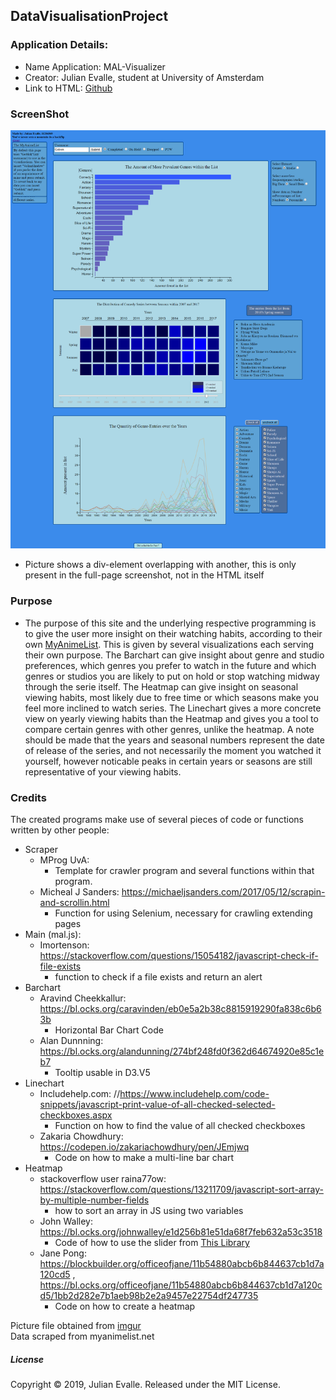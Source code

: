 ## DataVisualisationProject
### Application Details:
* Name Application: MAL-Visualizer
* Creator: Julian Evalle, student at University of Amsterdam
* Link to HTML: [Github](https://goblok0.github.io/DataVisualisationProject/code/html/mal.html)
### ScreenShot
![alt text](doc/product.png)
* Picture shows a div-element overlapping with another, this is only present in the full-page screenshot, not in the HTML itself
### Purpose
* The purpose of this site and the underlying respective programming is to give the user more insight on their watching habits, according to their own [MyAnimeList](https://myanimelist.net). This is given by several visualizations each serving their own purpose. The Barchart can give insight about genre and studio preferences, which genres you prefer to watch in the future and which genres or studios you are likely to put on hold or stop watching midway through the serie itself. The Heatmap can give insight on seasonal viewing habits, most likely due to free time or which seasons make you feel more inclined to watch series. The Linechart gives a more concrete view on yearly viewing habits than the Heatmap and gives you a tool to compare certain genres with other genres, unlike the heatmap. A note should be made that the years and seasonal numbers represent the date of release of the series, and not necessarily the moment you watched it yourself, however noticable peaks in certain years or seasons are still representative of your viewing habits.
### Credits
The created programs make use of several pieces of code or functions written by other people:
* Scraper
  * MProg UvA: 
    * Template for crawler program and several functions within that program.
  * Micheal J Sanders: https://michaeljsanders.com/2017/05/12/scrapin-and-scrollin.html
    * Function for using Selenium, necessary for crawling extending pages
* Main (mal.js):
  * Imortenson: https://stackoverflow.com/questions/15054182/javascript-check-if-file-exists
    * function to check if a file exists and return an alert
* Barchart
  * Aravind Cheekkallur: https://bl.ocks.org/caravinden/eb0e5a2b38c8815919290fa838c6b63b
    * Horizontal Bar Chart Code
  * Alan Dunnning: https://bl.ocks.org/alandunning/274bf248fd0f362d64674920e85c1eb7
    * Tooltip usable in D3.V5
* Linechart
  * Includehelp.com: //https://www.includehelp.com/code-snippets/javascript-print-value-of-all-checked-selected-checkboxes.aspx
    * Function on how to find the value of all checked checkboxes
  * Zakaria Chowdhury: https://codepen.io/zakariachowdhury/pen/JEmjwq
    * Code on how to make a multi-line bar chart
* Heatmap
  * stackoverflow user raina77ow: https://stackoverflow.com/questions/13211709/javascript-sort-array-by-multiple-number-fields
    * how to sort an array in JS using two variables
  * John Walley: https://bl.ocks.org/johnwalley/e1d256b81e51da68f7feb632a53c3518
    * Code of how to use the slider from [This Library](https://ajax.googleapis.com/ajax/libs/jquery/3.3.1/jquery.min.js)
  * Jane Pong: https://blockbuilder.org/officeofjane/11b54880abcb6b844637cb1d7a120cd5 , https://bl.ocks.org/officeofjane/11b54880abcb6b844637cb1d7a120cd5/1bb2d282e7b1aeb98b2e2a9457e22754df247735
    * Code on how to create a heatmap
  

Picture file obtained from [imgur](http://i.imgur.com/dU4FaJU.png)  
Data scraped from myanimelist.net
   
  
##### License
Copyright © 2019, Julian Evalle. Released under the MIT License.
